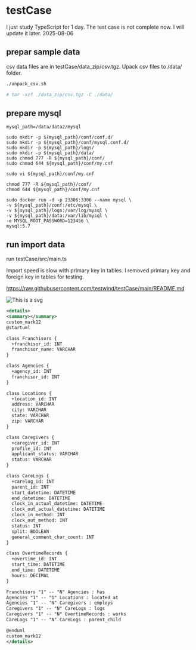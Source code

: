 # testCase

I just study TypeScript for 1 day.
The test case is not complete now.
I will update it later.
2025-08-06

## prepar sample data
csv data files are in testCase/data_zip/csv.tgz.
Upack csv files to /data/ folder.

```sh
./unpack_csv.sh

# tar -xzf ./data_zip/csv.tgz -C ./data/

```

## prepare mysql
```shell
mysql_path=/data/data2/mysql

sudo mkdir -p ${mysql_path}/conf/conf.d/
sudo mkdir -p ${mysql_path}/conf/mysql.conf.d/
sudo mkdir -p ${mysql_path}/logs/
sudo mkdir -p ${mysql_path}/data/
sudo chmod 777 -R ${mysql_path}/conf/
sudo chmod 644 ${mysql_path}/conf/my.cnf

sudo vi ${mysql_path}/conf/my.cnf

chmod 777 -R ${mysql_path}/conf/
chmod 644 ${mysql_path}/conf/my.cnf

sudo docker run -d -p 23306:3306 --name mysql \
-v ${mysql_path}/conf:/etc/mysql \
-v ${mysql_path}/logs:/var/log/mysql \
-v ${mysql_path}/data:/var/lib/mysql \
-e MYSQL_ROOT_PASSWORD=123456 \
mysql:5.7
```

## run import data

run testCase/src/main.ts

Import speed is slow with primary key in tables.
I removed primary key and foreign key in tables for testing.


https://raw.githubusercontent.com/testwind/testCase/main/README.md

![This is a svg](https://g.gravizo.com/source/svg/custom_mark12?https%3A%2F%2Fraw.githubusercontent.com%2Ftestwind%2FtestCase%2Fmain%2FREADME.md)

```xml
<details>
<summary></summary>
custom_mark12
@startuml

class Franchisors {
  +franchisor_id: INT
  franchisor_name: VARCHAR
}

class Agencies {
  +agency_id: INT
  franchisor_id: INT
}

class Locations {
  +location_id: INT
  address: VARCHAR
  city: VARCHAR
  state: VARCHAR
  zip: VARCHAR
}

class Caregivers {
  +caregiver_id: INT
  profile_id: INT
  applicant_status: VARCHAR
  status: VARCHAR
}

class CareLogs {
  +carelog_id: INT
  parent_id: INT
  start_datetime: DATETIME
  end_datetime: DATETIME
  clock_in_actual_datetime: DATETIME
  clock_out_actual_datetime: DATETIME
  clock_in_method: INT
  clock_out_method: INT
  status: INT
  split: BOOLEAN
  general_comment_char_count: INT
}

class OvertimeRecords {
  +overtime_id: INT
  start_time: DATETIME
  end_time: DATETIME
  hours: DECIMAL
}

Franchisors "1" -- "N" Agencies : has
Agencies "1" -- "1" Locations : located_at
Agencies "1" -- "N" Caregivers : employs
Caregivers "1" -- "N" CareLogs : logs
Caregivers "1" -- "N" OvertimeRecords : works
CareLogs "1" -- "N" CareLogs : parent_child

@enduml
custom_mark12
</details>
```